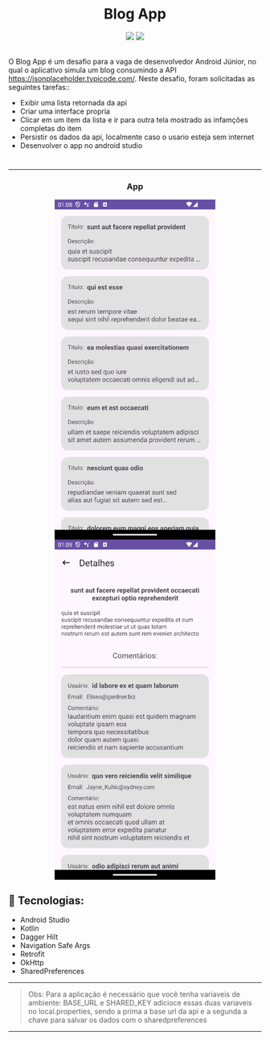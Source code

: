 # <h1 align="center">Blog App</h1>

<div width=100% align='center'>
  <a href = "https://developer.android.com/?hl=pt-br"><img src="https://img.shields.io/badge/-Android-%3DDC84?style=for-the-badge&logo=android&logoColor=white" target="_blank"></a>
  <a href="https://kotlinlang.org/" target="_blank"><img src="https://img.shields.io/badge/Kotlin-7F52FF?style=for-the-badge&logo=kotlin&logoColor=white" target="_blank"></a>
</div>

<br>

O Blog App é um desafio para a vaga de desenvolvedor Android Júnior, no qual o aplicativo simula um blog consumindo a API https://jsonplaceholder.typicode.com/. Neste desafio, foram solicitadas as seguintes tarefas::

- Exibir uma lista retornada da api
- Criar uma interface propria
- Clicar em um item da lista e ir para outra tela mostrado as infamções completas do item
- Persistir os dados da api, localmente caso o usario esteja sem internet
- Desenvolver o app no android studio

#

<hr>

<h3 align="center">App</h1>

<div style="display: flex; justify-content: center; flex-wrap: wrap;" align='center'>
    <img src="https://raw.githubusercontent.com/rpsouzadev/Blog-App/main/screenshots/home.png" alt="" style="width: 320px;" />
    <img src="https://raw.githubusercontent.com/rpsouzadev/Blog-App/main/screenshots/details.png" alt="" style="width: 320px;" />
</div>


## 🔨 Tecnologias:

- Android Studio
- Kotlin
- Dagger Hilt
- Navigation Safe Args
- Retrofit
- OkHttp
- SharedPreferences

<hr>

> Obs: Para a aplicação é necessário que você tenha variaveis de ambiente: BASE_URL e SHARED_KEY adicioce essas duas variaveis no local.properties, sendo a prima a base url da api e a segunda a chave para salvar os dados com o sharedpreferences
<hr>
